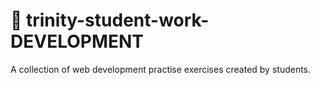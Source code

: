 # 🚀 trinity-student-work-DEVELOPMENT
A collection of web development practise exercises created by students.
